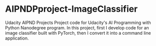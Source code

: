 # AIPNDPproject-ImageClassifier
Udacity AIPND Projects
Project code for Udacity's AI Programming with Python Nanodegree program. In this project, first I develop code for an image classifier built with PyTorch, then I convert it into a command line application.
